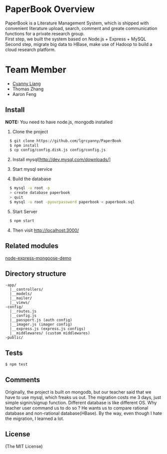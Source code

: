 # PaperBook Overview
 PaperBook is a Literature Management System, which is shipped with convenient literature upload, search, comment and greate communication functions for a private research group.<br>
 First step, we built the system based on Node.js + Express + MySQL<BR>
 Second step, migrate big data to HBase, make use of Hadoop to build a cloud research platform.

# Team Member
+ [Cyanny Liang](http://www.cyanny.com)
+ Thomas Zhang
+ Aaron Feng

## Install

**NOTE:** You need to have node.js, mongodb installed
1. Clone the project
```sh
  $ git clone https://github.com/lgrcyanny/PaperBook
  $ npm install
  $ cp config/config.disk.js config/config.js
```
2. Install mysql[http://dev.mysql.com/downloads/]

3. Start mysql service

4. Build the database
```sh
  $ mysql -u root -p
  > create database paperbook
  > quit
  $ mysql -u root -pyourpassword paperbook < paperbook.sql
```
5. Start Server
```sh
  $ npm start
```
4. Then visit [http://localhost:3000/](http://localhost:3000/)

## Related modules
[node-express-mongoose-demo](https://github.com/madhums/node-express-mongoose-demo)

## Directory structure
```
-app/
  |__controllers/
  |__models/
  |__mailer/
  |__views/
-config/
  |__routes.js
  |__config.js
  |__passport.js (auth config)
  |__imager.js (imager config)
  |__express.js (express.js configs)
  |__middlewares/ (custom middlewares)
-public/
```

## Tests

```sh
$ npm test
```

## Comments
Originally, the project is built on mongodb, but our teacher said that we have to use mysql, which freaks us out.
The migration costs me 3 days, just simple signin/signup function. Different database is like different OS. Why teacher user command us to do so ? He wants us to compare rational database and non-rational database(HBase). By the way, even though I hate the migration, I learned a lot.

## License
(The MIT License)
